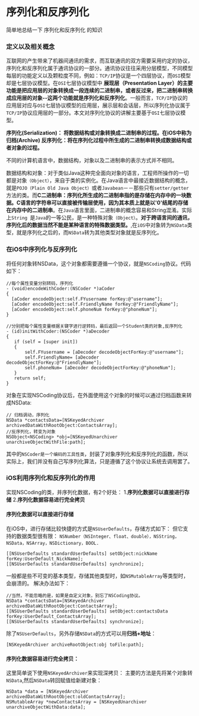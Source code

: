 # 序列化和反序列化
简单地总结一下 序列化和反序列化 的知识



### 定义以及相关概念
互联网的产生带来了机器间通讯的需求，而互联通讯的双方需要采用约定的协议，序列化和反序列化属于通讯协议的一部分。通讯协议往往采用分层模型，不同模型每层的功能定义以及颗粒度不同，例如：`TCP/IP`协议是一个四层协议，而`OSI`模型却是七层协议模型。在`OSI`七层协议模型中 **展现层（Presentation Layer）的主要功能是把应用层的对象转换成一段连续的二进制串，或者反过来，把二进制串转换成应用层的对象--这两个功能就是序列化和反序列化**。一般而言，`TCP/IP`协议的应用层对应与`OSI`七层协议模型的应用层，展示层和会话层，所以序列化协议属于`TCP/IP`协议应用层的一部分。本文对序列化协议的讲解主要基于`OSI`七层协议模型。

**序列化(Serialization)： 将数据结构或对象转换成二进制串的过程。在iOS中称为归档(Archive)
反序列化：将在序列化过程中所生成的二进制串转换成数据结构或者对象的过程。**

不同的计算机语言中，数据结构，对象以及二进制串的表示方式并不相同。

数据结构和对象：对于类似Java这种完全面向对象的语言，工程师所操作的一切都是对象`（Object）`，来自于类的实例化。在Java语言中最接近数据结构的概念，就是`POJO（Plain Old Java Object）`或者`Javabean`－－那些只有`setter/getter`方法的类。而**C二进制串：序列化所生成的二进制串指的是存储在内存中的一块数据。C语言的字符串可以直接被传输层使用，因为其本质上就是以'0'结尾的存储在内存中的二进制串**。在`Java`语言里面，二进制串的概念容易和String混淆。实际上`String `是`Java`的一等公民，是一种特殊对象`（Object）`。**对于跨语言间的通讯，序列化后的数据当然不能是某种语言的特殊数据类型。**,在`iOS`中对象转为`NSData`类型，就是序列化之后的，而`NSData`转为其他类型对象就是反序列化。

### 在iOS中序列化与反序列化
  将任何对象转NSData，这个对象都需要遵循一个协议，就是`NSCoding`协议。代码如下：
  
  ```objc
  //每个属性变量分别转码，序列化
- (void)encodeWithCoder:(NSCoder *)aCoder 
{
    [aCoder encodeObject:self.FYusername forKey:@"username"];
    [aCoder encodeObject:self.FriendlyName forKey:@"FriendlyName"];
    [aCoder encodeObject:self.phoneNum forKey:@"phoneNum"];
}
 ```
 
 ```objc
//分别把每个属性变量根据关键字进行逆转码，最后返回一个Student类的对象,反序列化
- (id)initWithCoder:(NSCoder *)aDecoder
{
    if (self = [super init]) 
    {
        self.FYusername = [aDecoder decodeObjectForKey:@"username"];
        self.FriendlyName= [aDecoder decodeObjectForKey:@"FriendlyName"];
        self.phoneNum= [aDecoder decodeObjectForKey:@"phoneNum"];
    }
    return self;
}
```
  
对象在实现NSCoding协议后，在外面使用这个对象的时候可以通过归档函数来转成NSData:

```objc
// 归档调动，序列化
NSData *contactsData=[NSKeyedArchiver archivedDataWithRootObject:ContactsArray]; 
//反序列化，转变为对象
NSObject<NSCoding> *obj=[NSKeyedUnarchiver unarchiveObjectWithFile:path];
```
其中的``NSCoder是一个编码的工具性类``，封装了对象序列化和反序列化的函数，所以实际上，我们并没有自己写序列化算法，只是遵循了这个协议让系统去调用罢了。

### iOS利用序列化和反序列化的作用
实现NSCoding的类，并序列化数据，有2个好处：
1.**序列化数据可以直接进行存储**
2.**序列化数据容易进行完全拷贝**

#### 序列化数据可以直接进行存储
在iOS中，进行存储比较快捷的方式是``NSUserDefaults``，存储方式如下：
但它支持的数据类型很有限：
``NSNumber（NSInteger、float、double），NSString，NSData，NSArray，NSDictionary，BOOL.``

```objc
[[NSUserDefaults standardUserDefaults] setObject:nickName forKey:UserDefault_NickName];
[[NSUserDefaults standardUserDefaults] synchronize];

```

一般都是些不可变的基本类型，存储其他类型时，如``NSMutableArray``等类型时，会崩溃的。
解决办法如下：

```objc
//当然，不能忽略的是，如果是自定义对象，别忘了NSCoding协议。
NSData *contactsData=[NSKeyedArchiver archivedDataWithRootObject:ContactsArray];
[[NSUserDefaults standardUserDefaults] setObject:contactsData forKey:UserDefault_ContactsArray];
[[NSUserDefaults standardUserDefaults] synchronize];
```

除了``NSUserDefaults``，另外存储``NSData``的方式可以用**归档+地址**：


```objc
[NSKeyedArchiver archiveRootObject:obj toFile:path];
```

#### 序列化数据容易进行完全拷贝：
这里简单说下使用``NSKeyedArchiver``来实现深拷贝：
主要的方法是先将某个对象转``NSData``,然后``NSData``转回赋值给新建对象：


```objc
NSData *data = [NSKeyedArchiver archivedDataWithRootObject:oldContactsArray];
NSMutableArray *newContactsArray = [NSKeyedUnarchiver unarchiveObjectWithData:data];
```
 


